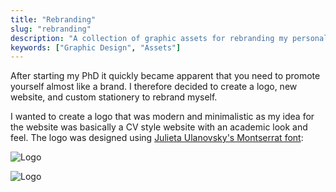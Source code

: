 ```yaml
---
title: "Rebranding"
slug: "rebranding"
description: "A collection of graphic assets for rebranding my personal brand"
keywords: ["Graphic Design", "Assets"]
---
```


After starting my PhD it quickly became apparent that you need to promote yourself almost like a brand. I therefore decided to create a logo, new website, and custom stationery to rebrand myself.

I wanted to create a logo that was modern and minimalistic as my idea for the website was basically a CV style website with an academic look and feel. The logo was designed using [Julieta Ulanovsky's Montserrat font](https://fonts.google.com/specimen/Montserrat):

![Logo](/portfolio/project-images/rebranding/feature.png)

![Logo](/portfolio/project-images/rebranding/1.png)
